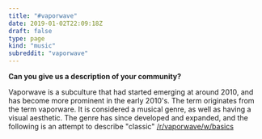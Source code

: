 ```yaml
---
title: "#vaporwave"
date: 2019-01-02T22:09:18Z
draft: false
type: page
kind: "music"
subreddit: "vaporwave"
---
```


**Can you give us a description of your community?**

Vaporwave is a subculture that had started emerging at around 2010, and has become more prominent in the early 2010's. The term originates from the term vaporware. It is considered a musical genre, as well as having a visual aesthetic. The genre has since developed and expanded, and the following is an attempt to describe "classic" <a href="https://www.reddit.com/r/Vaporwave/wiki/basics">/r/vaporwave/w/basics</a>
